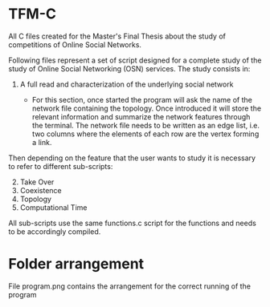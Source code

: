 # TFM-C
All C files created for the Master's Final Thesis about the study of competitions of Online Social Networks.

Following files represent a set of script designed for a complete study of the study of Online Social Networking (OSN) services. The study consists in:

  1) A full read and characterization of the underlying social network
    
      - For this section, once started the program will ask the name of the network file containing the topology. Once introduced it will store the relevant information and summarize the network features through the terminal. The network file needs to be written as an edge list, i.e. two columns where the elements of each row are the vertex forming a link.
  
Then depending on the feature that the user wants to study it is necessary to refer to different sub-scripts:

  2) Take Over
  3) Coexistence
  4) Topology
  5) Computational Time

All sub-scripts use the same functions.c script for the functions and needs to be accordingly compiled.

# Folder arrangement
File program.png contains the arrangement for the correct running of the program



